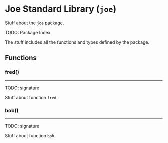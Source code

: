 # Joe Standard Library (`joe`)

Stuff about the `joe` package.

TODO: Package Index


The stuff includes all the functions and types defined by
the package.

## Functions

### fred()

---

TODO: signature

Stuff about function `fred`.

### bob()

---

TODO: signature

Stuff about function `bob`.



